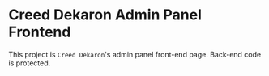 # Creed Dekaron Admin Panel Frontend

This project is `Creed Dekaron`'s admin panel front-end page. Back-end code is protected.
             
